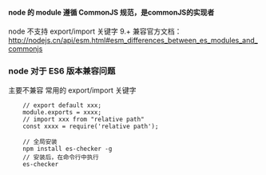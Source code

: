 #### node 的 module 遵循 CommonJS 规范，是commonJS的实现者
node 不支持 export/import 关键字
9.+  兼容官方文档： http://nodejs.cn/api/esm.html#esm_differences_between_es_modules_and_commonjs
### node 对于 ES6 版本兼容问题
主要不兼容 常用的 export/import 关键字
```
    // export default xxx;
    module.exports = xxxx; 
    // import xxx from "relative path"
    const xxxx = require('relative path'); 
```
```  ES 版本兼容查询
    // 全局安装
    npm install es-checker -g
    // 安装后，在命令行中执行
    es-checker
```

